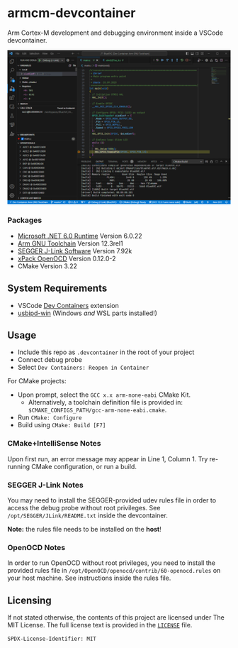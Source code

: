 # armcm-devcontainer
Arm Cortex-M development and debugging environment inside a VSCode devcontainer.

![Screenshot](scr.PNG)

### Packages
* [Microsoft .NET 6.0 Runtime](https://dotnet.microsoft.com/en-us/download/dotnet/6.0) Version 6.0.22
* [Arm GNU Toolchain](https://developer.arm.com/downloads/-/arm-gnu-toolchain-downloads) Version 12.3rel1
* [SEGGER J-Link Software](https://www.segger.com/downloads/jlink/) Version 7.92k
* [xPack OpenOCD](https://github.com/xpack-dev-tools/openocd-xpack) Version 0.12.0-2
* CMake Version 3.22

## System Requirements
* VSCode [Dev Containers](https://marketplace.visualstudio.com/items?itemName=ms-vscode-remote.remote-containers) extension
* [usbipd-win](https://learn.microsoft.com/en-us/windows/wsl/connect-usb) (Windows *and* WSL parts installed!)

## Usage
* Include this repo as `.devcontainer` in the root of your project
* Connect debug probe
* Select `Dev Containers: Reopen in Container`

For CMake projects:
* Upon prompt, select the `GCC x.x arm-none-eabi` CMake Kit. 
  * Alternatively, a toolchain definition file is provided in: `$CMAKE_CONFIGS_PATH/gcc-arm-none-eabi.cmake`.
* Run `CMake: Configure`
* Build using `CMake: Build [F7]`

### CMake+IntelliSense Notes
Upon first run, an error message may appear in Line 1, Column 1. Try re-running CMake configuration, or run a build.

### SEGGER J-Link Notes
You may need to install the SEGGER-provided udev rules file in order to access the debug probe without root privileges. See `/opt/SEGGER/JLink/README.txt` inside the devcontainer.

**Note:** the rules file needs to be installed on the **host**!

### OpenOCD Notes
In order to run OpenOCD without root privileges, you need to install the provided rules file in `/opt/OpenOCD/openocd/contrib/60-openocd.rules` on your host machine. See instructions inside the rules file.

## Licensing

If not stated otherwise, the contents of this project are licensed under The MIT License. The full license text is provided in the [`LICENSE`](LICENSE) file.

    SPDX-License-Identifier: MIT